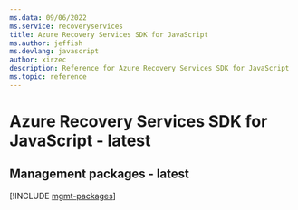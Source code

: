 ```yaml
---
ms.data: 09/06/2022
ms.service: recoveryservices
title: Azure Recovery Services SDK for JavaScript
ms.author: jeffish
ms.devlang: javascript
author: xirzec
description: Reference for Azure Recovery Services SDK for JavaScript
ms.topic: reference
---
```

# Azure Recovery Services SDK for JavaScript - latest

## Management packages - latest
[!INCLUDE [mgmt-packages](recovery-services-mgmt-index.md)]